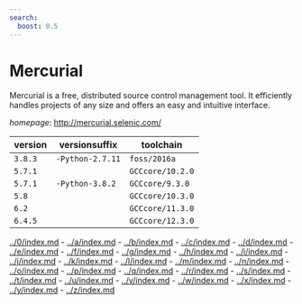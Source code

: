 ```yaml
---
search:
  boost: 0.5
---
```

# Mercurial

Mercurial is a free, distributed source control management tool. It efficiently handles projects of any size and offers an easy and intuitive interface.

*homepage*: <http://mercurial.selenic.com/>

version | versionsuffix | toolchain
--------|---------------|----------
``3.8.3`` | ``-Python-2.7.11`` | ``foss/2016a``
``5.7.1`` |  | ``GCCcore/10.2.0``
``5.7.1`` | ``-Python-3.8.2`` | ``GCCcore/9.3.0``
``5.8`` |  | ``GCCcore/10.3.0``
``6.2`` |  | ``GCCcore/11.3.0``
``6.4.5`` |  | ``GCCcore/12.3.0``

[../0/index.md](0) - [../a/index.md](a) - [../b/index.md](b) - [../c/index.md](c) - [../d/index.md](d) - [../e/index.md](e) - [../f/index.md](f) - [../g/index.md](g) - [../h/index.md](h) - [../i/index.md](i) - [../j/index.md](j) - [../k/index.md](k) - [../l/index.md](l) - [../m/index.md](m) - [../n/index.md](n) - [../o/index.md](o) - [../p/index.md](p) - [../q/index.md](q) - [../r/index.md](r) - [../s/index.md](s) - [../t/index.md](t) - [../u/index.md](u) - [../v/index.md](v) - [../w/index.md](w) - [../x/index.md](x) - [../y/index.md](y) - [../z/index.md](z)

